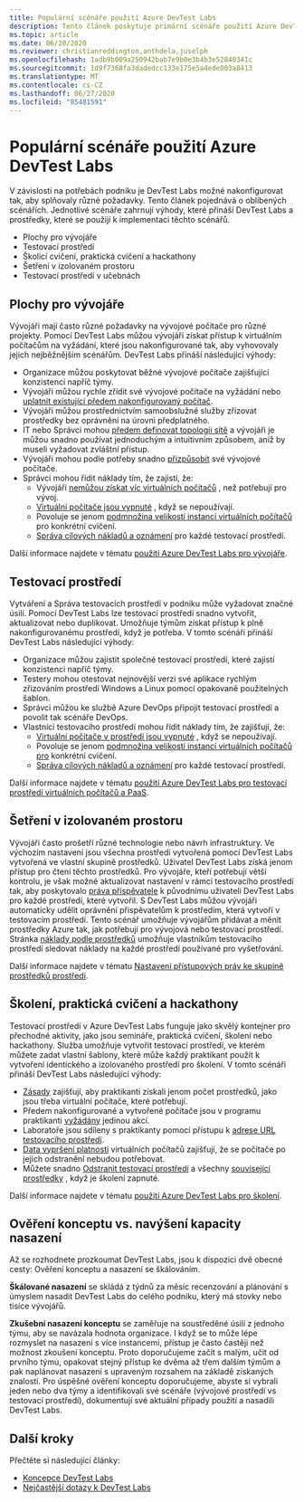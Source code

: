 ```yaml
---
title: Populární scénáře použití Azure DevTest Labs
description: Tento článek poskytuje primární scénáře použití Azure DevTest Labs a dvou obecných cest pro zahájení používání služby ve vaší organizaci.
ms.topic: article
ms.date: 06/20/2020
ms.reviewer: christianreddington,anthdela,juselph
ms.openlocfilehash: 1adb9b009a250942bab7e9b0e3b4b3e52840341c
ms.sourcegitcommit: 1d9f7368fa3dadedcc133e175e5a4ede003a8413
ms.translationtype: MT
ms.contentlocale: cs-CZ
ms.lasthandoff: 06/27/2020
ms.locfileid: "85481591"
---
```

# <a name="popular-scenarios-for-using-azure-devtest-labs"></a>Populární scénáře použití Azure DevTest Labs
V závislosti na potřebách podniku je DevTest Labs možné nakonfigurovat tak, aby splňovaly různé požadavky.  Tento článek pojednává o oblíbených scénářích. Jednotlivé scénáře zahrnují výhody, které přináší DevTest Labs a prostředky, které se použijí k implementaci těchto scénářů.  

- Plochy pro vývojáře
- Testovací prostředí
- Školicí cvičení, praktická cvičení a hackathony
- Šetření v izolovaném prostoru
- Testovací prostředí v učebnách

## <a name="developer-desktops"></a>Plochy pro vývojáře
Vývojáři mají často různé požadavky na vývojové počítače pro různé projekty. Pomocí DevTest Labs můžou vývojáři získat přístup k virtuálním počítačům na vyžádání, které jsou nakonfigurované tak, aby vyhovovaly jejich nejběžnějším scénářům. DevTest Labs přináší následující výhody:

- Organizace můžou poskytovat běžné vývojové počítače zajišťující konzistenci napříč týmy.
- Vývojáři můžou rychle zřídit své vývojové počítače na vyžádání nebo [uplatnit existující předem nakonfigurovaný počítač](devtest-lab-add-claimable-vm.md).
- Vývojáři můžou prostřednictvím samoobslužné služby zřizovat prostředky bez oprávnění na úrovni předplatného.
- IT nebo Správci mohou [předem definovat topologii sítě](devtest-lab-configure-vnet.md) a vývojáři je můžou snadno používat jednoduchým a intuitivním způsobem, aniž by museli vyžadovat zvláštní přístup.
- Vývojáři mohou podle potřeby snadno [přizpůsobit](devtest-lab-add-vm.md#add-an-existing-artifact-to-a-vm) své vývojové počítače.
- Správci mohou řídit náklady tím, že zajistí, že:
    - Vývojáři [nemůžou získat víc virtuálních počítačů](devtest-lab-set-lab-policy.md#set-virtual-machines-per-user) , než potřebují pro vývoj.
    - [Virtuální počítače jsou vypnuté](devtest-lab-set-lab-policy.md#set-auto-shutdown) , když se nepoužívají.
    - Povoluje se jenom [podmnožina velikostí instancí virtuálních počítačů](devtest-lab-set-lab-policy.md#set-allowed-virtual-machine-sizes) pro konkrétní cvičení.
    - [Správa cílových nákladů a oznámení](devtest-lab-configure-cost-management.md) pro každé testovací prostředí.

Další informace najdete v tématu [použití Azure DevTest Labs pro vývojáře](devtest-lab-developer-lab.md). 

## <a name="test-environments"></a>Testovací prostředí
Vytváření a Správa testovacích prostředí v podniku může vyžadovat značné úsilí. Pomocí DevTest Labs lze testovací prostředí snadno vytvořit, aktualizovat nebo duplikovat. Umožňuje týmům získat přístup k plně nakonfigurovanému prostředí, když je potřeba. V tomto scénáři přináší DevTest Labs následující výhody:

- Organizace můžou zajistit společné testovací prostředí, které zajistí konzistenci napříč týmy.
- Testery mohou otestovat nejnovější verzi své aplikace rychlým zřizováním prostředí Windows a Linux pomocí opakovaně použitelných šablon.
- Správci můžou ke službě Azure DevOps připojit testovací prostředí a povolit tak scénáře DevOps.
- Vlastníci testovacího prostředí mohou řídit náklady tím, že zajišťují, že:
    - [Virtuální počítače v prostředí jsou vypnuté](devtest-lab-set-lab-policy.md#set-auto-shutdown) , když se nepoužívají.
    - Povoluje se jenom [podmnožina velikostí instancí virtuálních počítačů pro](devtest-lab-set-lab-policy.md#set-allowed-virtual-machine-sizes) konkrétní cvičení.
    - [Správa cílových nákladů a oznámení](devtest-lab-configure-cost-management.md) pro každé testovací prostředí.

Další informace najdete v tématu [použití Azure DevTest Labs pro testovací prostředí virtuálních počítačů a PaaS](devtest-lab-test-env.md).

## <a name="sandboxed-investigations"></a>Šetření v izolovaném prostoru
Vývojáři často prošetří různé technologie nebo návrh infrastruktury. Ve výchozím nastavení jsou všechna prostředí vytvořená pomocí DevTest Labs vytvořená ve vlastní skupině prostředků. Uživatel DevTest Labs získá jenom přístup pro čtení těchto prostředků. Pro vývojáře, kteří potřebují větší kontrolu, je však možné aktualizovat nastavení v rámci testovacího prostředí tak, aby poskytovalo [práva přispěvatele](https://azure.microsoft.com/updates/azure-devtest-labs-view-and-set-access-rights-to-an-environment-rg/) k původnímu uživateli DevTest Labs pro každé prostředí, které vytvořil.  S DevTest Labs můžou vývojáři automaticky udělit oprávnění přispěvatelům k prostředím, která vytvoří v testovacím prostředí.  Tento scénář umožňuje vývojářům přidávat a měnit prostředky Azure tak, jak potřebují pro vývojová nebo testovací prostředí. Stránka [náklady podle prostředků](devtest-lab-configure-cost-management.md#view-cost-by-resource) umožňuje vlastníkům testovacího prostředí sledovat náklady na každé prostředí používané pro vyšetřování.

Další informace najdete v tématu [Nastavení přístupových práv ke skupině prostředků prostředí](https://aka.ms/dtl-sandbox).

## <a name="trainings-hands-on-labs-and-hackathons"></a>Školení, praktická cvičení a hackathony 
Testovací prostředí v Azure DevTest Labs funguje jako skvělý kontejner pro přechodné aktivity, jako jsou semináře, praktická cvičení, školení nebo hackathony.  Služba umožňuje vytvořit testovací prostředí, ve kterém můžete zadat vlastní šablony, které může každý praktikant použít k vytvoření identického a izolovaného prostředí pro školení. V tomto scénáři přináší DevTest Labs následující výhody:

- [Zásady](devtest-lab-set-lab-policy.md) zajišťují, aby praktikanti získali jenom počet prostředků, jako jsou třeba virtuální počítače, které potřebují.
- Předem nakonfigurované a vytvořené počítače jsou v programu praktikanti [vyžádány](devtest-lab-add-claimable-vm.md) jedinou akcí.
- Laboratoře jsou sdíleny s praktikanty pomocí přístupu k [adrese URL testovacího prostředí](devtest-lab-faq.md#how-do-i-share-a-direct-link-to-my-lab).
- [Data vypršení platnosti](devtest-lab-add-vm.md#steps-to-add-a-vm-to-a-lab-in-azure-devtest-labs) virtuálních počítačů zajišťují, že se počítače po jejich odstranění nebudou potřebovat.
- Můžete snadno [Odstranit testovací prostředí](devtest-lab-delete-lab-vm.md#delete-a-lab) a všechny [související prostředky](devtest-lab-faq.md#how-do-i-automate-the-process-of-deleting-all-the-vms-in-my-lab) , když je školení zapnuté.

Další informace najdete v tématu [použití Azure DevTest Labs pro školení](devtest-lab-training-lab.md).  

## <a name="proof-of-concept-vs-scaled-deployment"></a>Ověření konceptu vs. navýšení kapacity nasazení
Až se rozhodnete prozkoumat DevTest Labs, jsou k dispozici dvě obecné cesty: Ověření konceptu a nasazení se škálováním.  

**Škálované nasazení** se skládá z týdnů za měsíc recenzování a plánování s úmyslem nasadit DevTest Labs do celého podniku, který má stovky nebo tisíce vývojářů.

**Zkušební nasazení konceptu** se zaměřuje na soustředěné úsilí z jednoho týmu, aby se navázala hodnota organizace. I když se to může lépe rozmyslet na nasazení s více instancemi, přístup je často častěji než možnost zkoušení konceptu. Proto doporučujeme začít s malým, učit od prvního týmu, opakovat stejný přístup ke dvěma až třem dalším týmům a pak naplánovat nasazení s upraveným rozsahem na základě získaných znalostí. Pro úspěšné ověření konceptu doporučujeme, abyste si vybrali jeden nebo dva týmy a identifikovali své scénáře (vývojové prostředí vs testovací prostředí), dokumentují své aktuální případy použití a nasadili DevTest Labs.

## <a name="next-steps"></a>Další kroky
Přečtěte si následující články:

- [Koncepce DevTest Labs](devtest-lab-concepts.md)
- [Nejčastější dotazy k DevTest Labs](devtest-lab-faq.md)

